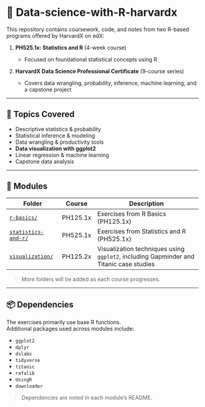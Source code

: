 # 📘 Data-science-with-R-harvardx

This repository contains coursework, code, and notes from two R-based programs offered by HarvardX on edX:

1. **PH525.1x: Statistics and R** (4-week course)  
   - Focused on foundational statistical concepts using R

2. **HarvardX Data Science Professional Certificate** (9-course series)  
   - Covers data wrangling, probability, inference, machine learning, and a capstone project

---

## 🧠 Topics Covered

- Descriptive statistics & probability
- Statistical inference & modeling
- Data wrangling & productivity tools
- **Data visualization with ggplot2**
- Linear regression & machine learning
- Capstone data analysis

---

## 📁 Modules

| Folder | Course | Description |
|--------|--------|-------------|
| [`r-basics/`](./r-basics/) | PH125.1x | Exercises from R Basics (PH125.1x) |
| [`statistics-and-r/`](./statistics-and-r/) | PH525.1x | Exercises from Statistics and R (PH525.1x) |
| [`visualization/`](./visualization/) | PH125.2x | Visualization techniques using `ggplot2`, including Gapminder and Titanic case studies |

> More folders will be added as each course progresses.

---

## 📦 Dependencies

The exercises primarily use base R functions.  
Additional packages used across modules include:

- `ggplot2`
- `dplyr`
- `dslabs`
- `tidyverse`
- `titanic`
- `rafalib`
- `UsingR`
- `downloader`

> Dependencies are noted in each module’s README.

